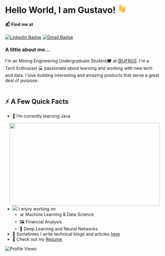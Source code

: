 # Hello World, I am Gustavo! <img src="https://raw.githubusercontent.com/ABSphreak/ABSphreak/master/gifs/Hi.gif" width="30px">

#### 📬 Find me at 
[![Linkedin Badge](https://img.shields.io/badge/-LinkedIn-blue?style=flat-square&logo=Linkedin&logoColor=white&link=https://www.linkedin.com/in/gstvscholze/)](https://www.linkedin.com/in/gstvscholze)
[![Gmail Badge](https://img.shields.io/badge/-Gmail-d14836?style=flat-square&logo=Gmail&logoColor=white&link=mailto:scholzegustavo@gmail.com)](mailto:defcon.sentinal95@gmail.com)


### A little about me... 
I'm an Mining Engineering Undergraduate Student🎓  at [@UFRGS](http://www.ufrgs.br/ufrgs/inicial). I'm a Tech Enthusiast 💻 passionate about learning and working with new tech and data. I love building interesting and amazing products that serve a great deal of purpose. <br/><br/>

## ⚡️ A Few Quick Facts

- 🌱 I’m currently learning Java
<img width="490" height="270" src="https://media.giphy.com/media/9B8wYztAoe1zO/source.gif" align=right>

- <img src="https://media.giphy.com/media/WUlplcMpOCEmTGBtBW/giphy.gif" width="30">  I enjoy working on
  - 📊 Machine Learning & Data Science
  - 🖼 Financial Analysis
  - 🧠 Deep Learning and Neural Networks
- 📝 Sometimes I write technical blogs and articles [here](https://sites.google.com/view/gustavoscholze/home)
- 📙 Check out my [Resume](https://github.com/algocompretto/eu_gustavo/blob/main/CV.pdf)

![Profile Views](https://komarev.com/ghpvc/?username=algocompretto&style=flat-square&color=orange)
